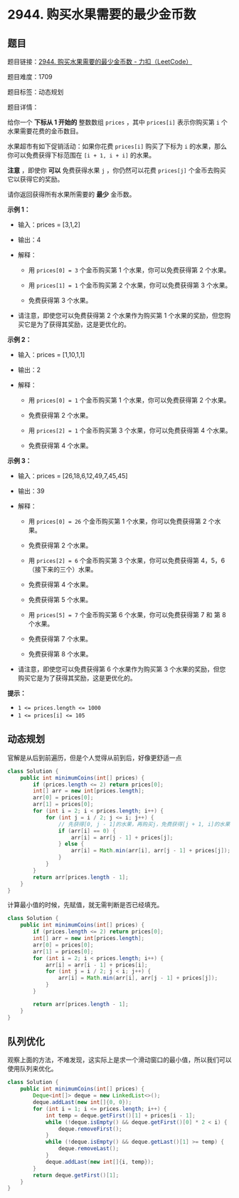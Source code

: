# 2944. 购买水果需要的最少金币数

## 题目

题目链接：[2944. 购买水果需要的最少金币数 - 力扣（LeetCode）](https://leetcode.cn/problems/minimum-number-of-coins-for-fruits/description/)

题目难度：1709

题目标签：动态规划

题目详情：

给你一个 **下标从 1 开始的** 整数数组 `prices` ，其中 `prices[i]` 表示你购买第 `i` 个水果需要花费的金币数目。

水果超市有如下促销活动：如果你花费 `prices[i]` 购买了下标为 `i` 的水果，那么你可以免费获得下标范围在 `[i + 1, i + i]` 的水果。

**注意** ，即使你 **可以** 免费获得水果 `j` ，你仍然可以花费 `prices[j]` 个金币去购买它以获得它的奖励。

请你返回获得所有水果所需要的 **最少** 金币数。

**示例 1：**

- 输入：prices = [3,1,2]

- 输出：4

- 解释：

  - 用 `prices[0] = 3` 个金币购买第 1 个水果，你可以免费获得第 2 个水果。

  - 用 `prices[1] = 1` 个金币购买第 2 个水果，你可以免费获得第 3 个水果。

  - 免费获得第 3 个水果。

- 请注意，即使您可以免费获得第 2 个水果作为购买第 1 个水果的奖励，但您购买它是为了获得其奖励，这是更优化的。

**示例 2：**

- 输入：prices = [1,10,1,1]

- 输出：2

- 解释：

  - 用 `prices[0] = 1` 个金币购买第 1 个水果，你可以免费获得第 2 个水果。

  - 免费获得第 2 个水果。

  - 用 `prices[2] = 1` 个金币购买第 3 个水果，你可以免费获得第 4 个水果。

  - 免费获得第 4 个水果。

**示例 3：**

- 输入：prices = [26,18,6,12,49,7,45,45]

- 输出：39

- 解释：

  - 用 `prices[0] = 26` 个金币购买第 1 个水果，你可以免费获得第 2 个水果。

  - 免费获得第 2 个水果。

  - 用 `prices[2] = 6` 个金币购买第 3 个水果，你可以免费获得第 4，5，6（接下来的三个）水果。

  - 免费获得第 4 个水果。

  - 免费获得第 5 个水果。

  - 用 `prices[5] = 7` 个金币购买第 6 个水果，你可以免费获得第 7 和 第 8 个水果。

  - 免费获得第 7 个水果。

  - 免费获得第 8 个水果。

- 请注意，即使您可以免费获得第 6 个水果作为购买第 3 个水果的奖励，但您购买它是为了获得其奖励，这是更优化的。

**提示：**

- `1 <= prices.length <= 1000`
- `1 <= prices[i] <= 105`



## 动态规划

官解是从后到前遍历，但是个人觉得从前到后，好像更舒适一点

``` java
class Solution {
    public int minimumCoins(int[] prices) {
        if (prices.length <= 2) return prices[0];
        int[] arr = new int[prices.length];
        arr[0] = prices[0];
        arr[1] = prices[0];
        for (int i = 2; i < prices.length; i++) {
            for (int j = i / 2; j <= i; j++) {
                // 先获得[0, j - 1]的水果，再购买j，免费获得[j + 1, i]的水果
                if (arr[i] == 0) {
                    arr[i] = arr[j - 1] + prices[j];
                } else {
                    arr[i] = Math.min(arr[i], arr[j - 1] + prices[j]);
                }
            }
        }
        return arr[prices.length - 1];
    }
}
```



计算最小值的时候，先赋值，就无需判断是否已经填充。

``` java
class Solution {
    public int minimumCoins(int[] prices) {
        if (prices.length <= 2) return prices[0];
        int[] arr = new int[prices.length];
        arr[0] = prices[0];
        arr[1] = prices[0];
        for (int i = 2; i < prices.length; i++) {
            arr[i] = arr[i - 1] + prices[i];
            for (int j = i / 2; j < i; j++) {
                arr[i] = Math.min(arr[i], arr[j - 1] + prices[j]);
            }
        }

        return arr[prices.length - 1];
    }
}
```



## 队列优化

观察上面的方法，不难发现，这实际上是求一个滑动窗口的最小值，所以我们可以使用队列来优化。

``` java
class Solution {
    public int minimumCoins(int[] prices) {
        Deque<int[]> deque = new LinkedList<>();
        deque.addLast(new int[]{0, 0});
        for (int i = 1; i <= prices.length; i++) {
            int temp = deque.getFirst()[1] + prices[i - 1];
            while (!deque.isEmpty() && deque.getFirst()[0] * 2 < i) {
                deque.removeFirst();
            }
            while (!deque.isEmpty() && deque.getLast()[1] >= temp) {
                deque.removeLast();
            }
            deque.addLast(new int[]{i, temp});
        }
        return deque.getFirst()[1];
    }
}
```

